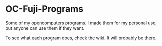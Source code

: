 # OC-Fuji-Programs
Some of my opencomputers programs. I made them for my personal use, but anyone can use them if they want.

To see what each program does, check the wiki. It will probably be there.
